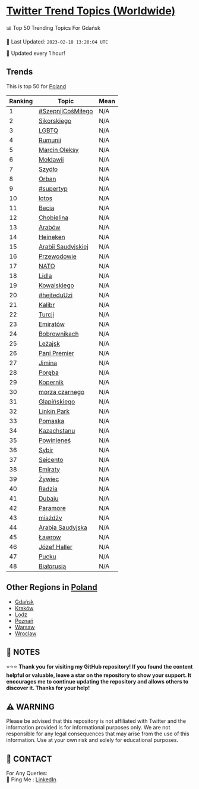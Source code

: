 [Twitter Trend Topics (Worldwide)](https://github.com/ErcinDedeoglu/Twitter-Trend-Topics)
==========


📊 Top 50 Trending Topics For Gdańsk

📆 Last Updated: `2023-02-10 13:20:04 UTC`

🔧 Updated every 1 hour!


## Trends

This is top 50 for [Poland](</Poland>)

| Ranking | Topic | Mean |
| ------- | ------------ | ------------ |
| 1 | [#SzepnijCośMiłego](http://twitter.com/search?q=%23SzepnijCo%c5%9bMi%c5%82ego) | N/A |
| 2 | [Sikorskiego](http://twitter.com/search?q=Sikorskiego) | N/A |
| 3 | [LGBTQ](http://twitter.com/search?q=LGBTQ) | N/A |
| 4 | [Rumunii](http://twitter.com/search?q=Rumunii) | N/A |
| 5 | [Marcin Oleksy](http://twitter.com/search?q=Marcin+Oleksy) | N/A |
| 6 | [Mołdawii](http://twitter.com/search?q=Mo%c5%82dawii) | N/A |
| 7 | [Szydło](http://twitter.com/search?q=Szyd%c5%82o) | N/A |
| 8 | [Orban](http://twitter.com/search?q=Orban) | N/A |
| 9 | [#supertyp](http://twitter.com/search?q=%23supertyp) | N/A |
| 10 | [lotos](http://twitter.com/search?q=lotos) | N/A |
| 11 | [Becia](http://twitter.com/search?q=Becia) | N/A |
| 12 | [Chobielina](http://twitter.com/search?q=Chobielina) | N/A |
| 13 | [Arabów](http://twitter.com/search?q=Arab%c3%b3w) | N/A |
| 14 | [Heineken](http://twitter.com/search?q=Heineken) | N/A |
| 15 | [Arabii Saudyjskiej](http://twitter.com/search?q=Arabii+Saudyjskiej) | N/A |
| 16 | [Przewodowie](http://twitter.com/search?q=Przewodowie) | N/A |
| 17 | [NATO](http://twitter.com/search?q=NATO) | N/A |
| 18 | [Lidla](http://twitter.com/search?q=Lidla) | N/A |
| 19 | [Kowalskiego](http://twitter.com/search?q=Kowalskiego) | N/A |
| 20 | [#hejteduUzi](http://twitter.com/search?q=%23hejteduUzi) | N/A |
| 21 | [Kalibr](http://twitter.com/search?q=Kalibr) | N/A |
| 22 | [Turcji](http://twitter.com/search?q=Turcji) | N/A |
| 23 | [Emiratów](http://twitter.com/search?q=Emirat%c3%b3w) | N/A |
| 24 | [Bobrownikach](http://twitter.com/search?q=Bobrownikach) | N/A |
| 25 | [Leżajsk](http://twitter.com/search?q=Le%c5%bcajsk) | N/A |
| 26 | [Pani Premier](http://twitter.com/search?q=Pani+Premier) | N/A |
| 27 | [Jimina](http://twitter.com/search?q=Jimina) | N/A |
| 28 | [Poręba](http://twitter.com/search?q=Por%c4%99ba) | N/A |
| 29 | [Kopernik](http://twitter.com/search?q=Kopernik) | N/A |
| 30 | [morza czarnego](http://twitter.com/search?q=morza+czarnego) | N/A |
| 31 | [Glapińskiego](http://twitter.com/search?q=Glapi%c5%84skiego) | N/A |
| 32 | [Linkin Park](http://twitter.com/search?q=Linkin+Park) | N/A |
| 33 | [Pomaska](http://twitter.com/search?q=Pomaska) | N/A |
| 34 | [Kazachstanu](http://twitter.com/search?q=Kazachstanu) | N/A |
| 35 | [Powinieneś](http://twitter.com/search?q=Powiniene%c5%9b) | N/A |
| 36 | [Sybir](http://twitter.com/search?q=Sybir) | N/A |
| 37 | [Seicento](http://twitter.com/search?q=Seicento) | N/A |
| 38 | [Emiraty](http://twitter.com/search?q=Emiraty) | N/A |
| 39 | [Żywiec](http://twitter.com/search?q=%c5%bbywiec) | N/A |
| 40 | [Radzia](http://twitter.com/search?q=Radzia) | N/A |
| 41 | [Dubaju](http://twitter.com/search?q=Dubaju) | N/A |
| 42 | [Paramore](http://twitter.com/search?q=Paramore) | N/A |
| 43 | [miażdży](http://twitter.com/search?q=mia%c5%bcd%c5%bcy) | N/A |
| 44 | [Arabia Saudyjska](http://twitter.com/search?q=Arabia+Saudyjska) | N/A |
| 45 | [Ławrow](http://twitter.com/search?q=%c5%81awrow) | N/A |
| 46 | [Józef Haller](http://twitter.com/search?q=J%c3%b3zef+Haller) | N/A |
| 47 | [Pucku](http://twitter.com/search?q=Pucku) | N/A |
| 48 | [Białorusią](http://twitter.com/search?q=Bia%c5%82orusi%c4%85) | N/A |



## Other Regions in [Poland](</Poland>)

* [Gdańsk](</Poland/Gdańsk.md>)
* [Kraków](</Poland/Kraków.md>)
* [Lodz](</Poland/Lodz.md>)
* [Poznań](</Poland/Poznań.md>)
* [Warsaw](</Poland/Warsaw.md>)
* [Wroclaw](</Poland/Wroclaw.md>)



## 📝 NOTES

⭐⭐⭐ **Thank you for visiting my GitHub repository! If you found the content helpful or valuable, leave a star on the repository to show your support. It encourages me to continue updating the repository and allows others to discover it. Thanks for your help!**


## ⚠️ WARNING

Please be advised that this repository is not affiliated with Twitter and the information provided is for informational purposes only. We are not responsible for any legal consequences that may arise from the use of this information. Use at your own risk and solely for educational purposes.


## 📨 CONTACT

 For Any Queries:  
            🏓 Ping Me : [LinkedIn](https://www.linkedin.com/in/ercindedeoglu/)
